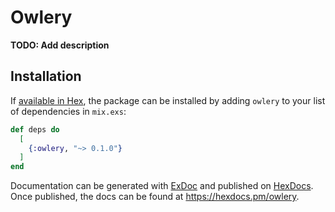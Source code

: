 # Owlery

**TODO: Add description**

## Installation

If [available in Hex](https://hex.pm/docs/publish), the package can be installed
by adding `owlery` to your list of dependencies in `mix.exs`:

```elixir
def deps do
  [
    {:owlery, "~> 0.1.0"}
  ]
end
```

Documentation can be generated with [ExDoc](https://github.com/elixir-lang/ex_doc)
and published on [HexDocs](https://hexdocs.pm). Once published, the docs can
be found at <https://hexdocs.pm/owlery>.

